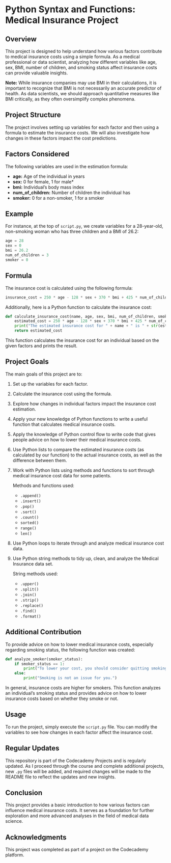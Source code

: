 # Python Syntax and Functions: Medical Insurance Project

## Overview

This project is designed to help understand how various factors contribute to medical insurance costs using a simple formula. As a medical professional or data scientist, analyzing how different variables like age, sex, BMI, number of children, and smoking status affect insurance costs can provide valuable insights.

**Note:** While insurance companies may use BMI in their calculations, it is important to recognize that BMI is not necessarily an accurate predictor of health. As data scientists, we should approach quantitative measures like BMI critically, as they often oversimplify complex phenomena.

## Project Structure

The project involves setting up variables for each factor and then using a formula to estimate the insurance costs. We will also investigate how changes in these factors impact the cost predictions.

## Factors Considered

The following variables are used in the estimation formula:

- **age:** Age of the individual in years
- **sex:** 0 for female, 1 for male*
- **bmi:** Individual’s body mass index
- **num_of_children:** Number of children the individual has
- **smoker:** 0 for a non-smoker, 1 for a smoker

## Example

For instance, at the top of `script.py`, we create variables for a 28-year-old, non-smoking woman who has three children and a BMI of 26.2:

```python
age = 28
sex = 0
bmi = 26.2
num_of_children = 3
smoker = 0
```

## Formula

The insurance cost is calculated using the following formula:

```python
insurance_cost = 250 * age - 128 * sex + 370 * bmi + 425 * num_of_children + 24000 * smoker - 12500
```

Additionally, here is a Python function to calculate the insurance cost:

```python
def calculate_insurance_cost(name, age, sex, bmi, num_of_children, smoker):
    estimated_cost = 250 * age - 128 * sex + 370 * bmi + 425 * num_of_children + 24000 * smoker - 12500
    print("The estimated insurance cost for " + name + " is " + str(estimated_cost) + " dollars.")
    return estimated_cost
```

This function calculates the insurance cost for an individual based on the given factors and prints the result.

## Project Goals

The main goals of this project are to:

1. Set up the variables for each factor.
2. Calculate the insurance cost using the formula.
3. Explore how changes in individual factors impact the insurance cost estimation.
4. Apply your new knowledge of Python functions to write a useful function that calculates medical insurance costs.
5. Apply the knowledge of Python control flow to write code that gives people advice on how to lower their medical insurance costs.
6. Use Python lists to compare the estimated insurance costs (as calculated by our function) to the actual insurance costs, as well as the difference between them.
7. Work with Python lists using methods and functions to sort through medical insurance cost data for some patients.
    
    Methods and functions used:
    
    - `.append()`
    - `.insert()`
    - `.pop()`
    - `.sort()`
    - `.count()`
    - `sorted()`
    - `range()`
    - `len()`
8. Use Python loops to iterate through and analyze medical insurance cost data.
9. Use Python string methods to tidy up, clean, and analyze the Medical Insurance data set.
    
    String methods used:
    
    - `.upper()`
    - `.split()`
    - `.join()`
    - `.strip()`
    - `.replace()`
    - `.find()`
    - `.format()`

## Additional Contribution

To provide advice on how to lower medical insurance costs, especially regarding smoking status, the following function was created:

```python
def analyze_smoker(smoker_status):
    if smoker_status == 1:
        print("To lower your cost, you should consider quitting smoking.")
    else:
        print("Smoking is not an issue for you.")
```

In general, insurance costs are higher for smokers. This function analyzes an individual’s smoking status and provides advice on how to lower insurance costs based on whether they smoke or not.

## Usage

To run the project, simply execute the `script.py` file. You can modify the variables to see how changes in each factor affect the insurance cost.

## Regular Updates

This repository is part of the Codecademy Projects and is regularly updated. As I proceed through the course and complete additional projects, new `.py` files will be added, and required changes will be made to the README file to reflect the updates and new insights.

## Conclusion

This project provides a basic introduction to how various factors can influence medical insurance costs. It serves as a foundation for further exploration and more advanced analyses in the field of medical data science.

## Acknowledgments

This project was completed as part of a project on the Codecademy platform.
